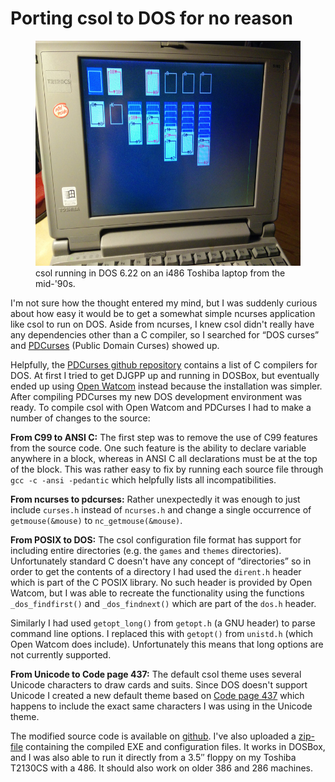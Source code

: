 # Porting csol to DOS for no reason
<figure>
<img src="../images/csol-dos.jpg" alt="csol" height="360"/>
<figcaption>csol running in DOS 6.22 on an i486 Toshiba laptop from the mid-'90s.</figcaption>
</figure>

I'm not sure how the thought entered my mind, but I was suddenly curious about how easy it would be to get a somewhat simple ncurses application like csol to run on DOS. Aside from ncurses, I knew csol didn't really have any dependencies other than a C compiler, so I searched for &ldquo;DOS curses&rdquo; and [PDCurses](https://pdcurses.sourceforge.io/) (Public Domain Curses) showed up.

Helpfully, the [PDCurses github repository](https://github.com/wmcbrine/PDCurses/tree/master/dos) contains a list of C compilers for DOS. At first I tried to get DJGPP up and running in DOSBox, but eventually ended up using [Open Watcom](http://www.openwatcom.org/) instead because the installation was simpler. After compiling PDCurses my new DOS development environment was ready. To compile csol with Open Watcom and PDCurses I had to make a number of changes to the source:

**From C99 to ANSI C:** The first step was to remove the use of C99 features from the source code. One such feature is the ability to declare variable anywhere in a block, whereas in ANSI C all declarations must be at the top of the block. This was rather easy to fix by running each source file through `gcc -c -ansi -pedantic` which helpfully lists all incompatibilities.

**From ncurses to pdcurses:** Rather unexpectedly it was enough to just include `curses.h` instead of `ncurses.h` and change a single occurrence of `getmouse(&mouse)` to `nc_getmouse(&mouse)`.

**From POSIX to DOS:** The csol configuration file format has support for including entire directories (e.g. the `games` and `themes` directories). Unfortunately standard C doesn't have any concept of &ldquo;directories&rdquo; so in order to get the contents of a directory I had used the `dirent.h` header which is part of the C POSIX library. No such header is provided by Open Watcom, but I was able to recreate the functionality using the functions `_dos_findfirst()` and `_dos_findnext()` which are part of the `dos.h` header.

Similarly I had used `getopt_long()` from `getopt.h` (a GNU header) to parse command line options. I replaced this with `getopt()` from `unistd.h` (which Open Watcom does include). Unfortunately this means that long options are not currently supported.

**From Unicode to Code page 437:** The default csol theme uses several Unicode characters to draw cards and suits. Since DOS doesn't support Unicode I created a new default theme based on [Code page 437](https://en.wikipedia.org/wiki/Code_page_437) which happens to include the exact same characters I was using in the Unicode theme.

The modified source code is available on [github](https://github.com/nielssp/csol-dos). I've also uploaded a [zip-file](https://github.com/nielssp/csol-dos/releases/download/1.0.0/csol.zip) containing the compiled EXE and configuration files. It works in DOSBox, and I was also able to run it directly from a 3.5&Prime; floppy on my Toshiba T2130CS with a 486. It should also work on older 386 and 286 machines.

<!--{
  "published": "2018-04-19 19:04",
	"tags": ["c", "csol", "ncurses", "solitaire", "dos"]
}-->